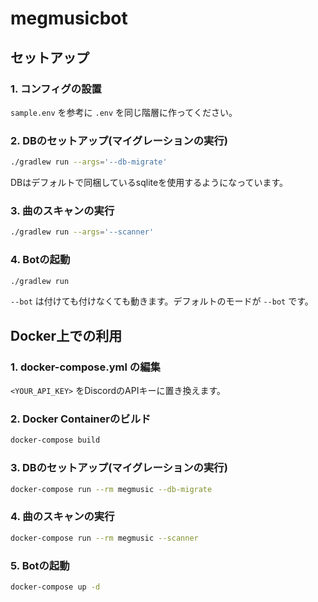 # megmusicbot
## セットアップ
### 1. コンフィグの設置
`sample.env` を参考に `.env` を同じ階層に作ってください。

### 2. DBのセットアップ(マイグレーションの実行)
```bash
./gradlew run --args='--db-migrate'
```
DBはデフォルトで同梱しているsqliteを使用するようになっています。

### 3. 曲のスキャンの実行
```bash
./gradlew run --args='--scanner'
```

### 4. Botの起動
```bash
./gradlew run
```

`--bot` は付けても付けなくても動きます。デフォルトのモードが `--bot` です。

## Docker上での利用
### 1. docker-compose.yml の編集
`<YOUR_API_KEY>` をDiscordのAPIキーに置き換えます。

### 2. Docker Containerのビルド
```bash
docker-compose build
```

### 3. DBのセットアップ(マイグレーションの実行)
```bash
docker-compose run --rm megmusic --db-migrate
```

### 4. 曲のスキャンの実行
```bash
docker-compose run --rm megmusic --scanner
```

### 5. Botの起動
```bash
docker-compose up -d
```
